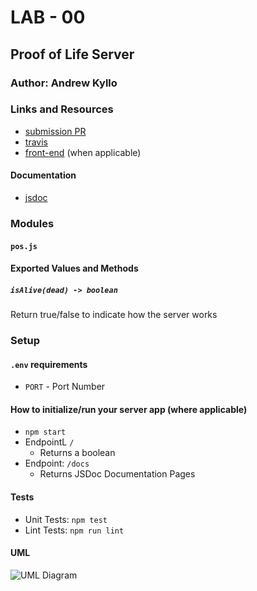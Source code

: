 # LAB - 00

## Proof of Life Server

### Author: Andrew Kyllo

### Links and Resources
* [submission PR](https://github.com/andrewkyllo-401-advanced-javascript/lab-00/pull/1)
* [travis](https://travis-ci.com/andrewkyllo-401-advanced-javascript/lab-00)
* [front-end](https://andrewkyllo-lab-00.herokuapp.com/) (when applicable)

#### Documentation
* [jsdoc](http://localhost:3000/docs/)

### Modules

#### `pos.js`
#### Exported Values and Methods

##### `isAlive(dead) -> boolean`
Return true/false to indicate how the server works

### Setup
#### `.env` requirements 
* `PORT` - Port Number

#### How to initialize/run your server app (where applicable)
* `npm start`
* EndpointL `/`
  * Returns a boolean
* Endpoint: `/docs`
  * Returns JSDoc Documentation Pages
  
#### Tests
* Unit Tests: `npm test`
* Lint Tests: `npm run lint`

#### UML
![UML Diagram](https://photos.app.goo.gl/BDXodGJzhdT2LGmo7)